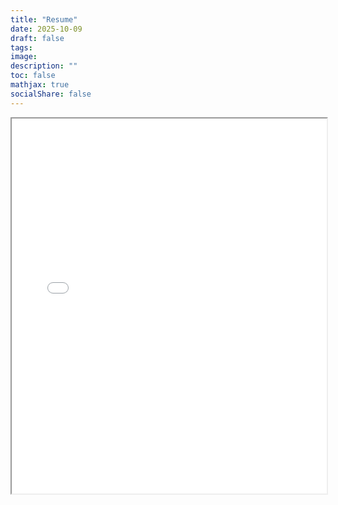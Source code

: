 ```yaml
---
title: "Resume"
date: 2025-10-09
draft: false
tags:
image: 
description: ""
toc: false
mathjax: true
socialShare: false
---
```

<iframe src="/AnNguyen_Resume102025.pdf" width="100%" height="600px"></iframe>

